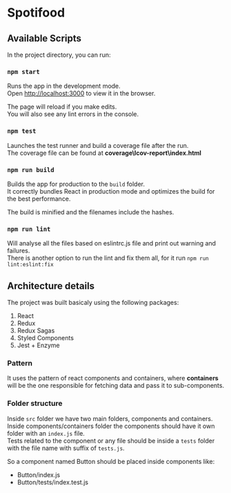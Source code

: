 # Spotifood

## Available Scripts

In the project directory, you can run:

### `npm start`

Runs the app in the development mode.<br />
Open [http://localhost:3000](http://localhost:3000) to view it in the browser.

The page will reload if you make edits.<br />
You will also see any lint errors in the console.

### `npm test`

Launches the test runner and build a coverage file after the run.<br />
The coverage file can be found at **coverage\lcov-report\index.html**

### `npm run build`

Builds the app for production to the `build` folder.<br />
It correctly bundles React in production mode and optimizes the build for the best performance.

The build is minified and the filenames include the hashes.<br />

### `npm run lint`

Will analyse all the files based on eslintrc.js file and print out warning and failures. <br />
There is another option to run the lint and fix them all, for it run `npm run lint:eslint:fix`

## Architecture details
The project was built basicaly using the following packages:
1. React
2. Redux
3. Redux Sagas
4. Styled Components
5. Jest + Enzyme

### Pattern 
It uses the pattern of react components and containers,  where **containers** will be the one responsible for fetching data and pass it to sub-components. <br />

### Folder structure
Inside `src` folder we have two main folders, components and containers. <br />
Inside components/containers folder the components should have it own folder with an `index.js` file.<br />
Tests related to the component or any file should be inside a `tests` folder with the file name with suffix of `tests.js`. <br />

So a component named Button should be placed inside components like:
* Button/index.js
* Button/tests/index.test.js
